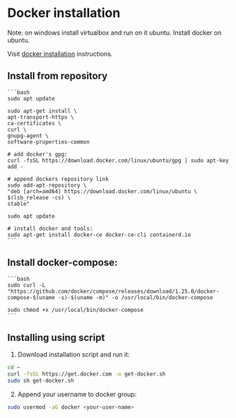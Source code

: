 # Docker installation

Note: on windows install virtualbox and run on it ubuntu. Install docker on ubuntu.

Visit [docker installation](https://docs.docker.com/install/linux/docker-ce/ubuntu/) instructions.

## Install from repository

    ```bash
    sudo apt update

    sudo apt-get install \
    apt-transport-https \
    ca-certificates \
    curl \
    gnupg-agent \
    software-properties-common

    # add docker's gpg:
    curl -fsSL https://download.docker.com/linux/ubuntu/gpg | sudo apt-key add -

    # append dockers repository link
    sudo add-apt-repository \
    "deb [arch=amd64] https://download.docker.com/linux/ubuntu \
    $(lsb_release -cs) \
    stable"

    sudo apt update

    # install docker and tools:
    sudo apt-get install docker-ce docker-ce-cli containerd.io
    ```

## Install docker-compose:

    ```bash
    sudo curl -L "https://github.com/docker/compose/releases/download/1.25.0/docker-compose-$(uname -s)-$(uname -m)" -o /usr/local/bin/docker-compose

    sudo chmod +x /usr/local/bin/docker-compose
    ```
    
## Installing using script

1. Download installation script and run it:

  ```bash
  cd ~
  curl -fsSL https://get.docker.com -o get-docker.sh
  sudo sh get-docker.sh
  ```
2. Append your username to docker group:

  ```bash
  sudo usermod -aG docker <your-user-name>
  ```
